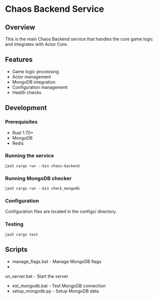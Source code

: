 # Chaos Backend Service

## Overview
This is the main Chaos Backend service that handles the core game logic and integrates with Actor Core.

## Features
- Game logic processing
- Actor management
- MongoDB integration
- Configuration management
- Health checks

## Development

### Prerequisites
- Rust 1.70+
- MongoDB
- Redis

### Running the service
`ash
cargo run --bin chaos-backend
`

### Running MongoDB checker
`ash
cargo run --bin check_mongodb
`

### Configuration
Configuration files are located in the configs/ directory.

### Testing
`ash
cargo test
`

## Scripts
- manage_flags.bat - Manage MongoDB flags
- un_server.bat - Start the server
- 	est_mongodb.bat - Test MongoDB connection
- setup_mongodb.py - Setup MongoDB data
